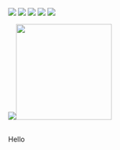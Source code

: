 <!--### Hi there 👋-->

![](https://img.shields.io/badge/-HTML5-informational?style=flat&logo=HTML5&logoColor=white&color=7289da)
![](https://img.shields.io/badge/-CSS-informational?style=flat&logo=CSS3&logoColor=white&color=7289da)
![](https://img.shields.io/badge/-JavaScript-informational?style=flat&logo=JavaScript&logoColor=white&color=7289da)
![](https://img.shields.io/badge/-React-informational?style=flat&logo=React&logoColor=white&color=7289da)
![](https://img.shields.io/badge/-SCSS-informational?style=flat&logo=SCSS&logoColor=white&color=7289da)


<img src="https://github-readme-stats.vercel.app/api/?username=liam-mack&theme=yeblu" /><img height="195px" src="https://github-readme-stats.vercel.app/api/top-langs/?username=liam-mack&hide=handlebars&theme=yeblu" />

</br>
Hello


<!--
**liam-mack/liam-mack** is a ✨ _special_ ✨ repository because its `README.md` (this file) appears on your GitHub profile.

Here are some ideas to get you started:

- 🔭 I’m currently working on ...
- 🌱 I’m currently learning ...
- 👯 I’m looking to collaborate on ...
- 🤔 I’m looking for help with ...
- 💬 Ask me about ...
- 📫 How to reach me: ...
- 😄 Pronouns: ...
- ⚡ Fun fact: ...
-->
